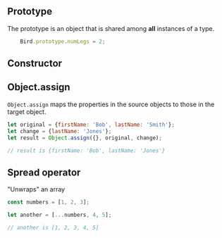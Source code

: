 ## Prototype

The prototype is an object that is shared among **all** instances of a type.

```javascript
    Bird.prototype.numLegs = 2;
```

## Constructor


## Object.assign

`Object.assign` maps the properties in the source objects to those in the target object.

```javascript
let original = {firstName: 'Bob', lastName: 'Smith'};
let change = {lastName: 'Jones'};
let result = Object.assign({}, original, change);

// result is {firstName: 'Bob', lastName: 'Jones'}
```

## Spread operator

"Unwraps" an array

```javascript
const numbers = [1, 2, 3];

let another = [...numbers, 4, 5];

// another is [1, 2, 3, 4, 5]
```